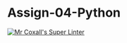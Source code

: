 # Assign-04-Python
[![Mr Coxall's Super Linter](https://github.com/ICS3U-C-Programming-AlexanderM/Assign-04-Python/workflows/Mr%20Coxall's%20Super%20Linter/badge.svg)](https://github.com/ICS3U-C-Programming-AlexanderM/Assign-04-Python/actions/)
